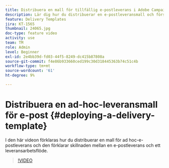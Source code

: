 ```yaml
---
title: Distribuera en mall för tillfällig e-postleverans i Adobe Campaign Classic
description: Lär dig hur du distribuerar en e-postleveransmall och förstår skillnaden mellan en e-postleverans och ett leveransarbetsflöde.
feature: Delivery Templates
jira: KT-1565
thumbnail: 24065.jpg
doc-type: feature video
activity: use
team: TM
role: Admin
level: Beginner
exl-id: 2e4bb39d-fd03-44f5-8249-dc415b87808a
source-git-commit: f4e86b933660ced199c30d318445363b74c51c4b
workflow-type: tm+mt
source-wordcount: '61'
ht-degree: 9%

---
```


# Distribuera en ad-hoc-leveransmall för e-post {#deploying-a-delivery-template}

I den här videon förklaras hur du distribuerar en mall för ad hoc-e-postleverans och den förklarar skillnaden mellan en e-postleverans och ett leveransarbetsflöde.

>[!VIDEO](https://video.tv.adobe.com/v/24065?quality=12&learn=on)
